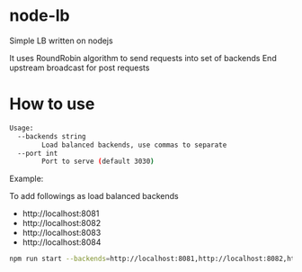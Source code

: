 # node-lb

Simple LB written on nodejs

It uses RoundRobin algorithm to send requests into set of backends
End upstream broadcast for post requests



# How to use
```bash
Usage:
  --backends string
        Load balanced backends, use commas to separate
  --port int
        Port to serve (default 3030)
```

Example:

To add followings as load balanced backends
- http://localhost:8081
- http://localhost:8082
- http://localhost:8083
- http://localhost:8084
```bash
npm run start --backends=http://localhost:8081,http://localhost:8082,http://localhost:8083,http://localhost:8084 --port=3000
```
